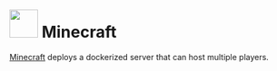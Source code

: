 # <img src="https://logosarchive.com/wp-content/uploads/2021/08/Minecraft-icon.png" width="50" height="50"> Minecraft

[Minecraft](https://github.com/itzg/docker-minecraft-server) deploys a dockerized server that can host multiple players.

